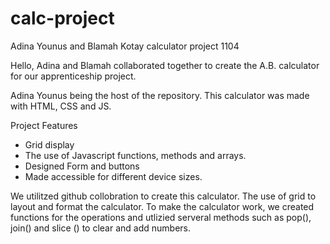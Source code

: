 # calc-project
Adina Younus and Blamah Kotay calculator project 1104

Hello, Adina and Blamah collaborated together to create the A.B. calculator for our apprenticeship project.

 Adina Younus being the host of the repository. This calculator was made with HTML, CSS and JS.

Project Features
* Grid display
* The use of Javascript functions, methods and arrays.
* Designed Form and buttons
* Made accessible for different device sizes.

We utilitzed github collobration to create this calculator. The use of grid to layout and format the calculator. To make the calculator work, we created functions for the operations and utlizied serveral methods such as pop(), join() and slice () to clear and add numbers. 